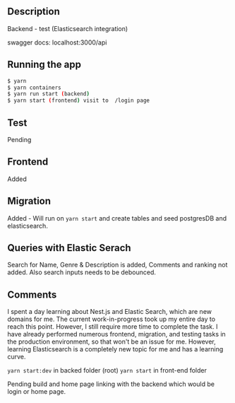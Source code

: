 ## Description
Backend - test (Elasticsearch integration)

swagger docs: localhost:3000/api

## Running the app

```bash
$ yarn 
$ yarn containers
$ yarn run start (backend)
$ yarn start (frontend) visit to  /login page

```
## Test
Pending

## Frontend
Added

## Migration
Added - Will run on `yarn start` and create tables and seed postgresDB and elasticsearch.

## Queries with Elastic Serach
Search for Name, Genre & Description is added, Comments and ranking not added. Also search inputs needs to be debounced.

## Comments
 I spent a day learning about Nest.js and Elastic Search, which are new domains for me. The current work-in-progress took up my entire day to reach this point. However, I still require more time to complete the task. I have already performed numerous frontend, migration, and testing tasks in the production environment, so that won't be an issue for me. However, learning Elasticsearch is a completely new topic for me and has a learning curve.

`yarn start:dev` in backed folder (root)
`yarn start` in front-end folder

Pending build and home page linking with the backend which would be login or home page.
